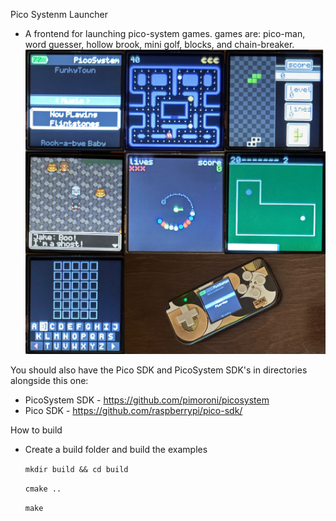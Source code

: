 Pico Systenm Launcher

- A frontend for launching pico-system games. games are: pico-man, word guesser, hollow brook, mini golf, blocks, and chain-breaker.
![Screenshots](https://github.com/Wyatt-Grant/PicoSystemLauncher/blob/main/screenshots.png?raw=true)

You should also have the Pico SDK and PicoSystem SDK's in directories alongside this one:

- PicoSystem SDK - https://github.com/pimoroni/picosystem
- Pico SDK - https://github.com/raspberrypi/pico-sdk/


How to build
	
- Create a build folder and build the examples
	
	`mkdir build && cd build`

	`cmake ..`

	`make`
